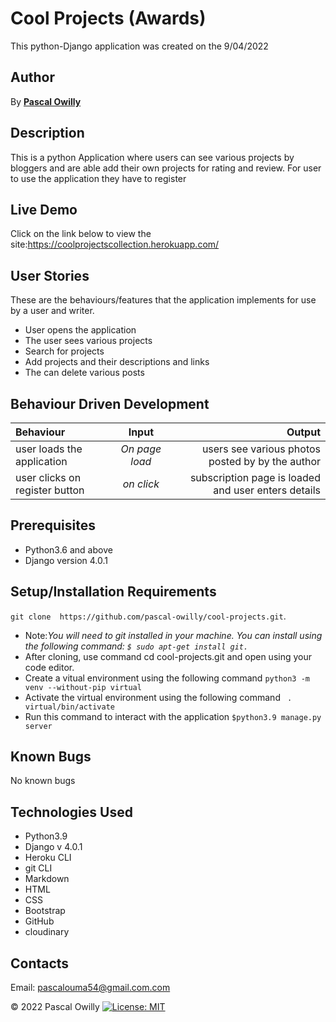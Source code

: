 # Cool Projects (Awards)

This python-Django application was created on the 9/04/2022

 ## Author
 By **[Pascal Owilly](https://github.com/Pascal-Owilly)**

## Description
This is a python Application where users can see various projects by bloggers and are able add their own projects for rating and review. 
For user to use the application they have to register

## Live Demo
Click on the link below to view the site:https://coolprojectscollection.herokuapp.com/

## User Stories
These are the behaviours/features that the application implements for use by a user and writer.

* User opens the application
* The user sees various projects 
* Search for projects
* Add projects and their descriptions and links
* The can delete various posts
## Behaviour Driven Development
| Behaviour | Input | Output |
| :---------------- | :---------------: | ------------------: |
| user loads the application | *On page load* | users see various photos posted by by the author |
| user clicks on register button | *on click* | subscription page is loaded and user enters details| writer clicks on delete photo he creates | *on page load* | the photo is deleted|

## Prerequisites
* Python3.6 and above
* Django version 4.0.1

## Setup/Installation Requirements
`git clone  https://github.com/pascal-owilly/cool-projects.git`. 
* Note:<em>You will need to git installed in your machine. You can install using the following command: `$ sudo apt-get install git.`</em>
* After cloning, use command cd cool-projects.git and open using your code editor. 
* Create a vitual environment using the following command `python3 -m venv --without-pip virtual`
* Activate the virtual environment using the following command ` . virtual/bin/activate`
* Run this command  to interact with the application `$python3.9 manage.py server`


## Known Bugs

No known bugs

## Technologies Used
- Python3.9
- Django v 4.0.1
- Heroku CLI
- git CLI
- Markdown
- HTML
- CSS
- Bootstrap
- GitHub
- cloudinary
## Contacts
Email: pascalouma54@gmail.com.com

&#169; 2022 Pascal Owilly
[![License: MIT](https://img.shields.io/badge/License-MIT-yellow.svg)](https://opensource.org/licenses/MIT)